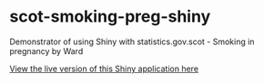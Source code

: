 # scot-smoking-preg-shiny
Demonstrator of using Shiny with statistics.gov.scot - Smoking in pregnancy by Ward



[View the live version of this Shiny application here](https://propolis.shinyapps.io/Smoking_Pregnancy_Scot_Wards/)
